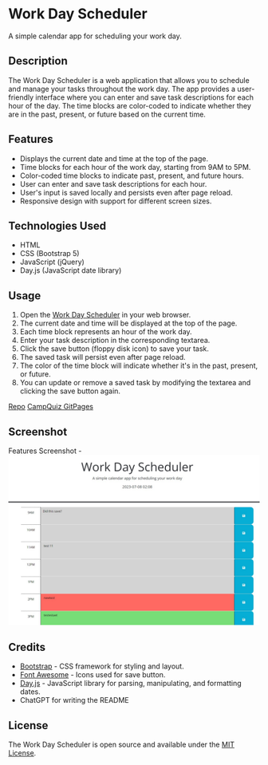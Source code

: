 # Work Day Scheduler

A simple calendar app for scheduling your work day.

## Description

The Work Day Scheduler is a web application that allows you to schedule and manage your tasks throughout the work day. The app provides a user-friendly interface where you can enter and save task descriptions for each hour of the day. The time blocks are color-coded to indicate whether they are in the past, present, or future based on the current time.

## Features

- Displays the current date and time at the top of the page.
- Time blocks for each hour of the work day, starting from 9AM to 5PM.
- Color-coded time blocks to indicate past, present, and future hours.
- User can enter and save task descriptions for each hour.
- User's input is saved locally and persists even after page reload.
- Responsive design with support for different screen sizes.

## Technologies Used

- HTML
- CSS (Bootstrap 5)
- JavaScript (jQuery)
- Day.js (JavaScript date library)

## Usage

1. Open the [Work Day Scheduler](index.html) in your web browser.
2. The current date and time will be displayed at the top of the page.
3. Each time block represents an hour of the work day.
4. Enter your task description in the corresponding textarea.
5. Click the save button (floppy disk icon) to save your task.
6. The saved task will persist even after page reload.
7. The color of the time block will indicate whether it's in the past, present, or future.
8. You can update or remove a saved task by modifying the textarea and clicking the save button again.

[Repo](https://github.com/BaBread/TaskPlanning)
[CampQuiz GitPages](https://babread.github.io/CampQuiz/)

## Screenshot

Features Screenshot -![Features](/assets/myScreenshot.jpg)


## Credits

- [Bootstrap](https://getbootstrap.com) - CSS framework for styling and layout.
- [Font Awesome](https://fontawesome.com) - Icons used for save button.
- [Day.js](https://day.js.org) - JavaScript library for parsing, manipulating, and formatting dates.
- ChatGPT for writing the README

## License

The Work Day Scheduler is open source and available under the [MIT License](LICENSE).

